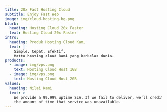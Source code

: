 ```yaml
---
title: 20x Fast Hosting Cloud
subtitle: Enjoy Fast Web
image: img/cloud-hosting-bg.png
blurb:
  heading: Hosting Cloud 20x Faster
  text: Hosting Cloud 20x Faster
intro:
  heading: Produk Hosting Cloud Kami
  text: |-
    Simple. Cepat. Efektif. 
    Motto hosting cloud kami yang berkelas dunia.
products:
  - image: img/vps.png
    text: Hosting Cloud Host 1GB
  - image: img/vps.png
    text: Hosting Cloud Host 2GB
values:
  heading: Nilai Kami
  text: >
    We provide a 99.99% uptime SLA. If we fail to deliver, we’ll credit you for
    the amount of time that service was unavailable.
---
```


